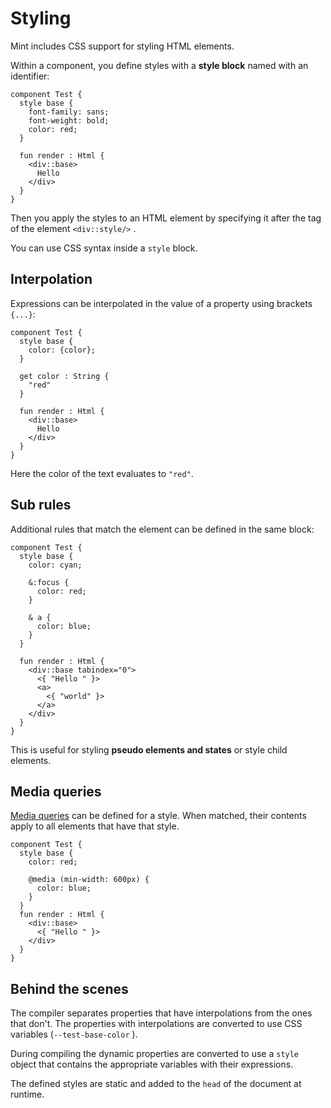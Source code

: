 # Styling

Mint includes CSS support for styling HTML elements.

Within a component, you define styles with a **style block** named with an identifier:

```text
component Test {
  style base {
    font-family: sans;
    font-weight: bold;
    color: red;
  }

  fun render : Html {
    <div::base>
      Hello
    </div>
  }
}
```

Then you apply the styles to an HTML element by specifying it after the tag of the element `<div::style/>` .

You can use CSS syntax inside a `style` block.

## Interpolation

Expressions can be interpolated in the value of a property using brackets `{...}`:

```text
component Test {
  style base {
    color: {color};
  }

  get color : String {
    "red"
  }

  fun render : Html {
    <div::base>
      Hello
    </div>
  }
}
```

Here the color of the text evaluates to `"red"`.

## Sub rules

Additional rules that match the element can be defined in the same block:

```text
component Test {
  style base {
    color: cyan;

    &:focus {
      color: red;
    }

    & a {
      color: blue;
    }
  }

  fun render : Html {
    <div::base tabindex="0">
      <{ "Hello " }>
      <a>
        <{ "world" }>
      </a>
    </div>
  }
}
```

This is useful for styling **pseudo elements and states** or style child elements.

## Media queries

[Media queries](https://www.w3.org/TR/css3-mediaqueries/) can be defined for a style. When matched, their contents apply to all elements that have that style.

```text
component Test {
  style base {
    color: red;

    @media (min-width: 600px) {
      color: blue;
    }
  }
  fun render : Html {
    <div::base>
      <{ "Hello " }>  
    </div>
  }
}
```

## Behind the scenes

The compiler separates properties that have interpolations from the ones that don't. The properties with interpolations are converted to use CSS variables \(`--test-base-color` \).

During compiling the dynamic properties are converted to use a `style` object that contains the appropriate variables with their expressions.

The defined styles are static and added to the `head` of the document at runtime.
